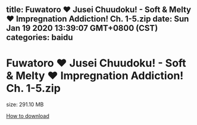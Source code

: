 
title: Fuwatoro ♥ Jusei Chuudoku! - Soft & Melty ♥ Impregnation Addiction! Ch. 1-5.zip
date: Sun Jan 19 2020 13:39:07 GMT+0800 (CST)    
categories: baidu
---

# Fuwatoro ♥ Jusei Chuudoku! - Soft & Melty ♥ Impregnation Addiction! Ch. 1-5.zip
size: 291.10 MB
 
 

[How to download](https://bpcam.bemobtrk.com/go/2ceec3aa-1ca2-46d6-b9ff-aaa5c184517c?jno=4291)